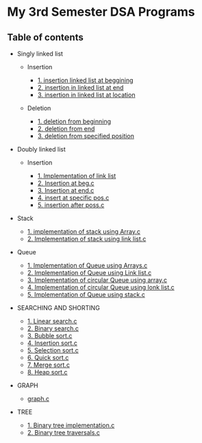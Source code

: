 # My 3rd Semester DSA Programs

## Table of contents

- Singly linked list

    - Insertion

        - [1. insertion linked list at beggining ](./1.singly%20link%20list.c/1.implementation%20of%20linked%20list.c)
        - [2. insertion in linked list at end](./1.singly%20link%20list.c/insertion/2.%20insertion%20in%20linked%20list%20at%20end.c)
        - [3. insertion in linked list at location](./1.singly%20link%20list.c/insertion/3.%20insertion%20in%20linked%20list%20at%20location.c)

    - Deletion

        - [1. deletion from beginning](./1.singly%20link%20list.c/deletion/1.%20deletion%20from%20beginning.c)
        - [2. deletion from end](./1.singly%20link%20list.c/deletion/2.%20deletion%20from%20end.c)
        - [3. deletion from specified position](./1.singly%20link%20list.c/deletion/3.%20deletion%20from%20specified%20position.c)


- Doubly linked list
    
    - Insertion

        - [1. Implementation of link list](./2.Doubly%20link%20list/Insertion/1.%20Implementation%20of%20link%20list.c)
        - [2. Insertion at beg.c](./2.Doubly%20link%20list/Insertion/2.%20Insertion%20at%20beg.c)
        - [3. Insertion at end.c](./2.Doubly%20link%20list/Insertion/3.%20Insertion%20at%20end.c)
        - [4. insert at specific pos.c](./2.Doubly%20link%20list/Insertion/4.%20insert%20at%20specific%20pos.c)
        - [5. insertion after poss.c](./2.Doubly%20link%20list/Insertion/5.%20insertion%20after%20poss.c)


- Stack

    - [1. implementation of stack using Array.c](./4.%20STACK/1.%20implementation%20of%20stack%20using%20Array.c)
    - [2. Implementation of stack using link list.c](./4.%20STACK/2.%20Implementation%20of%20stack%20using%20link%20list.c )


- Queue

    - [1. Implementation of Queue using Arrays.c](./5.%20Queue/1.%20Implementation%20of%20Queue%20using%20Arrays.c)
    - [2. Implementation of Queue using Link list.c](./5.%20Queue/2.%20Implementation%20of%20Queue%20using%20Link%20list.c)
    - [3. Implementation of circular Queue using array.c](./5.%20Queue/3.%20Implementation%20of%20circular%20Queue%20using%20array.c)
    - [4. Implementation of circular Queue using lonk list.c](./5.%20Queue/4.%20Implementation%20of%20circular%20Queue%20using%20lonk%20list.c)
    - [5. Implementation of Queue using stack.c](./5.%20Queue/5.%20Implementation%20of%20Queue%20using%20stack.c)



-  SEARCHING AND SHORTING

    - [1. Linear search.c](./6.%20SEARCHING%20AND%20SHORTING/1.%20Linear%20search.c)
    - [2. Binary search.c](./6.%20SEARCHING%20AND%20SHORTING/2.%20Binary%20search.c)
    - [3. Bubble sort.c](./6.%20SEARCHING%20AND%20SHORTING/3.%20Bubble%20sort.c)
    - [4. Insertion sort.c](./6.%20SEARCHING%20AND%20SHORTING/4.%20Insertion%20sort.c)
    - [5. Selection sort.c](./6.%20SEARCHING%20AND%20SHORTING/5.%20Selection%20sort.c)
    - [6. Quick sort.c](./6.%20SEARCHING%20AND%20SHORTING/6.%20Quick%20sort.c)
    - [7. Merge sort.c](./6.%20SEARCHING%20AND%20SHORTING/7.%20Merge%20sort.c)
    - [8. Heap sort.c](./6.%20SEARCHING%20AND%20SHORTING/8.%20Heap%20sort.c)
    

-  GRAPH

    - [graph.c](./7.%20Graph/graph.c)


- TREE

    - [1. Binary tree implementation.c](./8.%20TREE/1.%20Binary%20tree%20implementation.c)
    - [2. Binary tree traversals.c](./8.%20TREE/2.%20Binary%20tree%20traversals.c)




